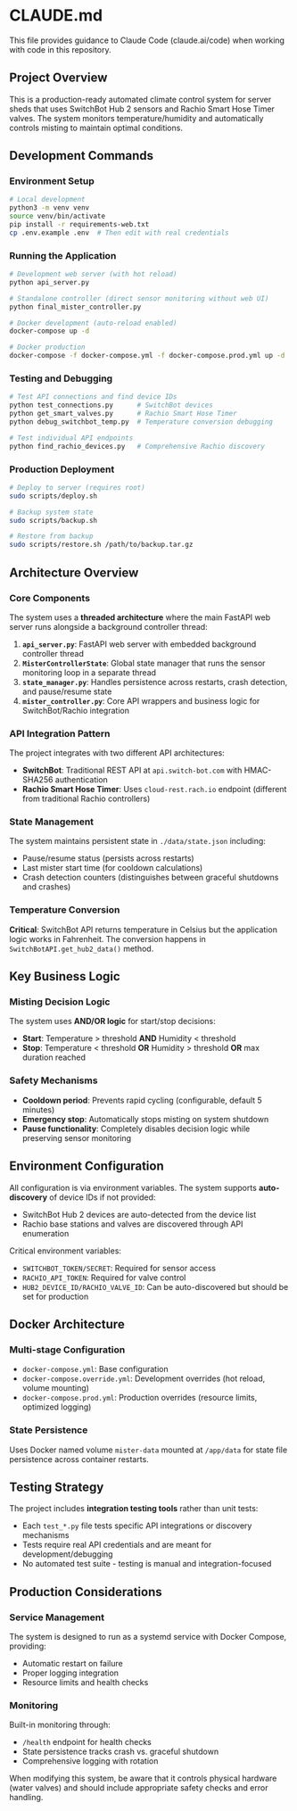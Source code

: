 # CLAUDE.md

This file provides guidance to Claude Code (claude.ai/code) when working with code in this repository.

## Project Overview

This is a production-ready automated climate control system for server sheds that uses SwitchBot Hub 2 sensors and Rachio Smart Hose Timer valves. The system monitors temperature/humidity and automatically controls misting to maintain optimal conditions.

## Development Commands

### Environment Setup
```bash
# Local development
python3 -m venv venv
source venv/bin/activate
pip install -r requirements-web.txt
cp .env.example .env  # Then edit with real credentials
```

### Running the Application
```bash
# Development web server (with hot reload)
python api_server.py

# Standalone controller (direct sensor monitoring without web UI)
python final_mister_controller.py

# Docker development (auto-reload enabled)
docker-compose up -d

# Docker production
docker-compose -f docker-compose.yml -f docker-compose.prod.yml up -d
```

### Testing and Debugging
```bash
# Test API connections and find device IDs
python test_connections.py      # SwitchBot devices
python get_smart_valves.py      # Rachio Smart Hose Timer
python debug_switchbot_temp.py  # Temperature conversion debugging

# Test individual API endpoints
python find_rachio_devices.py   # Comprehensive Rachio discovery
```

### Production Deployment
```bash
# Deploy to server (requires root)
sudo scripts/deploy.sh

# Backup system state
sudo scripts/backup.sh

# Restore from backup
sudo scripts/restore.sh /path/to/backup.tar.gz
```

## Architecture Overview

### Core Components
The system uses a **threaded architecture** where the main FastAPI web server runs alongside a background controller thread:

1. **`api_server.py`**: FastAPI web server with embedded background controller thread
2. **`MisterControllerState`**: Global state manager that runs the sensor monitoring loop in a separate thread
3. **`state_manager.py`**: Handles persistence across restarts, crash detection, and pause/resume state
4. **`mister_controller.py`**: Core API wrappers and business logic for SwitchBot/Rachio integration

### API Integration Pattern
The project integrates with two different API architectures:
- **SwitchBot**: Traditional REST API at `api.switch-bot.com` with HMAC-SHA256 authentication
- **Rachio Smart Hose Timer**: Uses `cloud-rest.rach.io` endpoint (different from traditional Rachio controllers)

### State Management
The system maintains persistent state in `./data/state.json` including:
- Pause/resume status (persists across restarts)
- Last mister start time (for cooldown calculations)
- Crash detection counters (distinguishes between graceful shutdowns and crashes)

### Temperature Conversion
**Critical**: SwitchBot API returns temperature in Celsius but the application logic works in Fahrenheit. The conversion happens in `SwitchBotAPI.get_hub2_data()` method.

## Key Business Logic

### Misting Decision Logic
The system uses **AND/OR logic** for start/stop decisions:
- **Start**: Temperature > threshold **AND** Humidity < threshold
- **Stop**: Temperature < threshold **OR** Humidity > threshold **OR** max duration reached

### Safety Mechanisms
- **Cooldown period**: Prevents rapid cycling (configurable, default 5 minutes)
- **Emergency stop**: Automatically stops misting on system shutdown
- **Pause functionality**: Completely disables decision logic while preserving sensor monitoring

## Environment Configuration

All configuration is via environment variables. The system supports **auto-discovery** of device IDs if not provided:
- SwitchBot Hub 2 devices are auto-detected from the device list
- Rachio base stations and valves are discovered through API enumeration

Critical environment variables:
- `SWITCHBOT_TOKEN/SECRET`: Required for sensor access
- `RACHIO_API_TOKEN`: Required for valve control
- `HUB2_DEVICE_ID/RACHIO_VALVE_ID`: Can be auto-discovered but should be set for production

## Docker Architecture

### Multi-stage Configuration
- `docker-compose.yml`: Base configuration
- `docker-compose.override.yml`: Development overrides (hot reload, volume mounting)
- `docker-compose.prod.yml`: Production overrides (resource limits, optimized logging)

### State Persistence
Uses Docker named volume `mister-data` mounted at `/app/data` for state file persistence across container restarts.

## Testing Strategy

The project includes **integration testing tools** rather than unit tests:
- Each `test_*.py` file tests specific API integrations or discovery mechanisms
- Tests require real API credentials and are meant for development/debugging
- No automated test suite - testing is manual and integration-focused

## Production Considerations

### Service Management
The system is designed to run as a systemd service with Docker Compose, providing:
- Automatic restart on failure
- Proper logging integration
- Resource limits and health checks

### Monitoring
Built-in monitoring through:
- `/health` endpoint for health checks
- State persistence tracks crash vs. graceful shutdown
- Comprehensive logging with rotation

When modifying this system, be aware that it controls physical hardware (water valves) and should include appropriate safety checks and error handling.